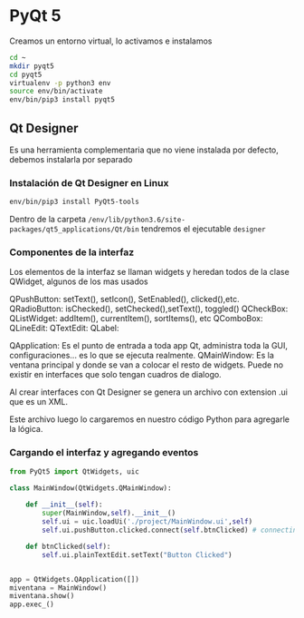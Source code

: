 # PyQt 5

Creamos un entorno virtual, lo activamos e instalamos

```bash
cd ~
mkdir pyqt5
cd pyqt5
virtualenv -p python3 env
source env/bin/activate
env/bin/pip3 install pyqt5
```

## Qt Designer

Es una herramienta complementaria que no viene instalada por defecto, debemos instalarla por separado

### Instalación de Qt Designer en Linux

```bash
env/bin/pip3 install PyQt5-tools
```

Dentro de la carpeta ```/env/lib/python3.6/site-packages/qt5_applications/Qt/bin``` tendremos el ejecutable ```designer```

### Componentes de la interfaz

Los elementos de la interfaz se llaman widgets y heredan todos de la clase QWidget, algunos de los mas usados

QPushButton: setText(), setIcon(), SetEnabled(), clicked(),etc.
QRadioButton: isChecked(), setChecked(),setText(), toggled()
QCheckBox:
QListWidget: addItem(), currentItem(), sortItems(), etc
QComboBox:
QLineEdit:
QTextEdit:
QLabel:

QApplication: Es el punto de entrada a toda app Qt, administra toda la GUI, configuraciones... es lo que se ejecuta realmente.
QMainWindow: Es la ventana principal y donde se van a colocar el resto de widgets. Puede no existir en interfaces que solo tengan cuadros de dialogo.

Al crear interfaces con Qt Designer se genera un archivo con extension .ui que es un XML.

Este archivo luego lo cargaremos en nuestro código Python para agregarle la lógica.


### Cargando el interfaz y agregando eventos

```python
from PyQt5 import QtWidgets, uic

class MainWindow(QtWidgets.QMainWindow):
    
    def __init__(self):
        super(MainWindow,self).__init__()
        self.ui = uic.loadUi('./project/MainWindow.ui',self)
        self.ui.pushButton.clicked.connect(self.btnClicked) # connecting the clicked signal with btnClicked slot

    def btnClicked(self):
        self.ui.plainTextEdit.setText("Button Clicked")


app = QtWidgets.QApplication([])
miventana = MainWindow()
miventana.show()
app.exec_()
```
